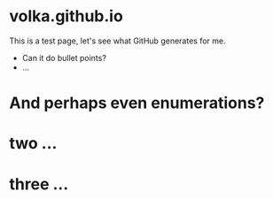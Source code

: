 volka.github.io
===============

This is a test page, let's see what GitHub generates for me.

* Can it do bullet points?
* ...

# And perhaps even enumerations?
# two ...
# three ...
